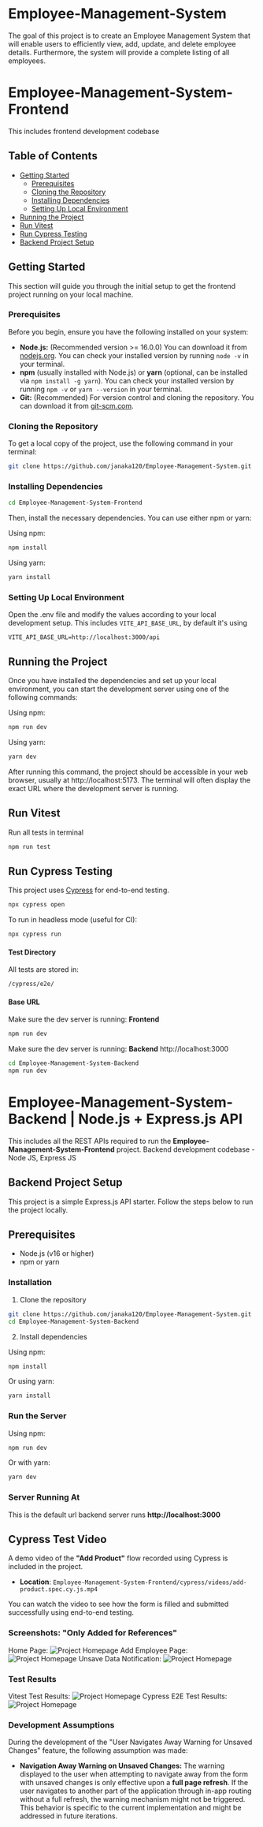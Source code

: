 # Employee-Management-System

The goal of this project is to create an Employee Management System that will enable users to efficiently view, add, update, and delete employee details. Furthermore, the system will provide a complete listing of all employees.

# Employee-Management-System-Frontend

This includes frontend development codebase

## Table of Contents

- [Getting Started](#getting-started)
  - [Prerequisites](#prerequisites)
  - [Cloning the Repository](#cloning-the-repository)
  - [Installing Dependencies](#installing-dependencies)
  - [Setting Up Local Environment](#setting-up-local-environment)
- [Running the Project](#running-the-project)
- [Run Vitest](#run-vitest)
- [Run Cypress Testing](#run-cypress-testing)
- [Backend Project Setup](#backend-project-setup)

## Getting Started

This section will guide you through the initial setup to get the frontend project running on your local machine.

### Prerequisites

Before you begin, ensure you have the following installed on your system:

- **Node.js:** (Recommended version >= 16.0.0) You can download it from [nodejs.org](https://nodejs.org/). You can check your installed version by running `node -v` in your terminal.
- **npm** (usually installed with Node.js) or **yarn** (optional, can be installed via `npm install -g yarn`). You can check your installed version by running `npm -v` or `yarn --version` in your terminal.
- **Git:** (Recommended) For version control and cloning the repository. You can download it from [git-scm.com](https://git-scm.com/).

### Cloning the Repository

To get a local copy of the project, use the following command in your terminal:

```bash
git clone https://github.com/janaka120/Employee-Management-System.git
```

### Installing Dependencies

```bash
cd Employee-Management-System-Frontend
```

Then, install the necessary dependencies. You can use either npm or yarn:

Using npm:

```bash
npm install
```

Using yarn:

```bash
yarn install
```

### Setting Up Local Environment

Open the .env file and modify the values according to your local development setup. This includes `VITE_API_BASE_URL`, by default it's using

`VITE_API_BASE_URL=http://localhost:3000/api`

## Running the Project

Once you have installed the dependencies and set up your local environment, you can start the development server using one of the following commands:

Using npm:

```bash
npm run dev
```

Using yarn:

```bash
yarn dev
```

After running this command, the project should be accessible in your web browser, usually at http://localhost:5173. The terminal will often display the exact URL where the development server is running.

## Run Vitest

Run all tests in terminal

```bash
npm run test
```

## Run Cypress Testing

This project uses [Cypress](https://www.cypress.io/) for end-to-end testing.

```bash
npx cypress open
```

To run in headless mode (useful for CI):

```bash
npx cypress run
```

#### Test Directory

All tests are stored in:

```bash
/cypress/e2e/
```

#### Base URL

Make sure the dev server is running: **Frontend**

```bash
npm run dev
```

Make sure the dev server is running: **Backend** http://localhost:3000

```bash
cd Employee-Management-System-Backend
npm run dev
```

# Employee-Management-System-Backend | Node.js + Express.js API

This includes all the REST APIs required to run the **Employee-Management-System-Frontend** project. Backend development codebase - Node JS, Express JS

## Backend Project Setup

This project is a simple Express.js API starter. Follow the steps below to run the project locally.

## Prerequisites

- Node.js (v16 or higher)
- npm or yarn

### Installation

1. Clone the repository

```bash
git clone https://github.com/janaka120/Employee-Management-System.git
cd Employee-Management-System-Backend
```

2. Install dependencies

Using npm:

```bash
npm install
```

Or using yarn:

```bash
yarn install
```

### Run the Server

Using npm:

```bash
npm run dev
```

Or with yarn:

```bash
yarn dev
```

### Server Running At

This is the default url backend server runs **http://localhost:3000**

## Cypress Test Video

A demo video of the **"Add Product"** flow recorded using Cypress is included in the project.

- **Location**: `Employee-Management-System-Frontend/cypress/videos/add-product.spec.cy.js.mp4`

You can watch the video to see how the form is filled and submitted successfully using end-to-end testing.

### Screenshots: **"Only Added for References"**

Home Page: ![Project Homepage](Employee-Management-System-Frontend/public/images/screenshots/home-screen.png)
Add Employee Page: ![Project Homepage](Employee-Management-System-Frontend/public/images/screenshots/add-screen.png)
Unsave Data Notification: ![Project Homepage](Employee-Management-System-Frontend/public/images/screenshots/unsave-form-changes.png)

### Test Results

Vitest Test Results: ![Project Homepage](Employee-Management-System-Frontend/public/images/screenshots/vitest-result.png)
Cypress E2E Test Results: ![Project Homepage](Employee-Management-System-Frontend/public/images/screenshots/cypress-result.png)

### Development Assumptions

During the development of the "User Navigates Away Warning for Unsaved Changes" feature, the following assumption was made:

- **Navigation Away Warning on Unsaved Changes:** The warning displayed to the user when attempting to navigate away from the form with unsaved changes is only effective upon a **full page refresh**. If the user navigates to another part of the application through in-app routing without a full refresh, the warning mechanism might not be triggered. This behavior is specific to the current implementation and might be addressed in future iterations.
